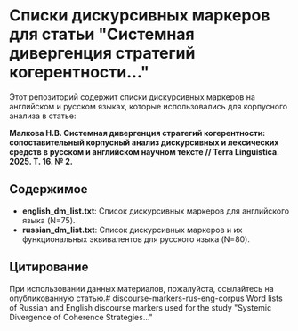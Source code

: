 # Списки дискурсивных маркеров для статьи "Системная дивергенция стратегий когерентности..."

Этот репозиторий содержит списки дискурсивных маркеров на английском и русском языках, которые использовались для корпусного анализа в статье:

**Малкова Н.В. Системная дивергенция стратегий когерентности: сопоставительный корпусный анализ дискурсивных и лексических средств в русском и английском научном тексте // Terra Linguistica. 2025. Т. 16. № 2.**

## Содержимое

*   **english_dm_list.txt**: Список дискурсивных маркеров для английского языка (N=75).
*   **russian_dm_list.txt**: Список дискурсивных маркеров и их функциональных эквивалентов для русского языка (N=80).

## Цитирование

При использовании данных материалов, пожалуйста, ссылайтесь на опубликованную статью.# discourse-markers-rus-eng-corpus
Word lists of Russian and English discourse markers used for the study "Systemic Divergence of Coherence Strategies..."
